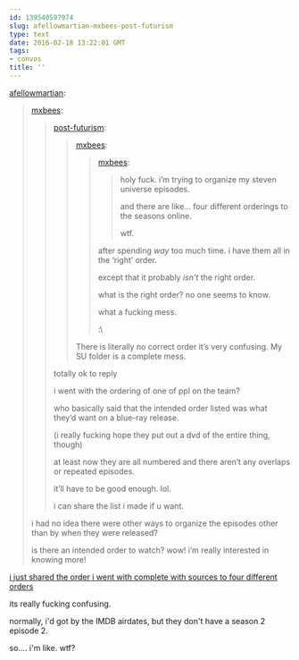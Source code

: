 ```yaml
---
id: 139540597974
slug: afellowmartian-mxbees-post-futurism
type: text
date: 2016-02-18 13:22:01 GMT
tags:
- convos
title: ''
---
```

<p><a class="tumblr_blog" href="http://afellowmartian.tumblr.com/post/139540406257">afellowmartian</a>:</p>
<blockquote>
<p><a class="tumblr_blog" href="http://mxbees.tumblr.com/post/139540094404">mxbees</a>:</p>
<blockquote>
<p><a class="tumblr_blog" href="http://post-futurism.tumblr.com/post/139539894040">post-futurism</a>:</p>
<blockquote>
<p><a class="tumblr_blog" href="http://mxbees.tumblr.com/post/139539836339">mxbees</a>:</p>
<blockquote>
<p><a class="tumblr_blog" href="http://mxbees.tumblr.com/post/139538431209">mxbees</a>:</p>
<blockquote>
<p>holy fuck. i’m trying to organize my steven universe episodes.</p>

<p>and there are like… four different orderings to the seasons online.</p>

<p>wtf.</p>
</blockquote>
<p>after spending <em>way</em> too much time. i have them all in the ‘right’ order.</p>

<p>except that it probably <em>isn’t</em> the right order.</p>

<p>what is the right order? no one seems to know.</p>

<p>what a fucking mess.</p>

<p>:\</p>
</blockquote>
<p>There is literally no correct order it’s very confusing. My SU folder is a complete mess.</p>
</blockquote>
<p>totally ok to reply</p>

<p>i went with the ordering of one of ppl on the team?</p>

<p>who basically said that the intended order listed was what they’d want on a blue-ray release.</p>

<p>(i really fucking hope they put out a dvd of the entire thing, though)</p>

<p>at least now they are all numbered and there aren’t any overlaps or repeated episodes.</p>

<p>it’ll have to be good enough. lol.</p>

<p>i can share the list i made if u want.</p>
</blockquote>
<p>i had no idea there were other ways to organize the episodes other than by when they were released? </p>

<p>is there an intended order to watch? wow! i’m really interested in knowing more!</p>
</blockquote>

[i just shared the order i went with complete with sources to four different orders](http://mxb.ca/post/139540520584/my-steven-universe-episode-order)

its really fucking confusing.

normally, i'd got by the IMDB airdates, but they don't have a season 2 episode 2.

so.... i'm like. wtf?
